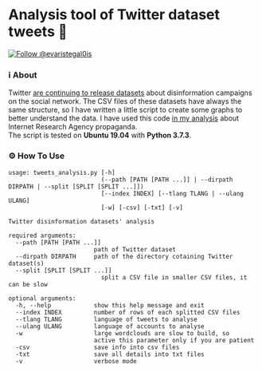 # Analysis tool of Twitter dataset tweets 🦆

<a href="https://twitter.com/intent/follow?screen_name=evaristegal0is"><img src="https://img.shields.io/twitter/follow/evaristegal0is?style=social" alt="Follow @evaristegal0is"></a>

### ℹ️ About

Twitter [are continuing to release datasets](https://blog.twitter.com/en_us/topics/company/2019/info-ops-disclosure-data-september-2019.html) about disinformation campaigns on the social network. The CSV files of these datasets have always the same structure, so I have written a little script to create some graphs to better understand the data. I have used this code [in my analysis](https://www.gubello.me/blog/about-iran-and-ira-twitter-datasets-for-fun-part-iii/) about Internet Research Agency propaganda.</br>
The script is tested on **Ubuntu 19.04** with **Python 3.7.3**.</br>

### ⚙️ How To Use

```
usage: tweets_analysis.py [-h]
                          (--path [PATH [PATH ...]] | --dirpath DIRPATH | --split [SPLIT [SPLIT ...]])
                          [--index INDEX] [--tlang TLANG | --ulang ULANG]
                          [-w] [-csv] [-txt] [-v]

Twitter disinformation datasets' analysis

required arguments:
  --path [PATH [PATH ...]]
                        path of Twitter dataset
  --dirpath DIRPATH     path of the directory cotaining Twitter dataset(s)
  --split [SPLIT [SPLIT ...]]
                          split a CSV file in smaller CSV files, it can be slow

optional arguments:
  -h, --help            show this help message and exit
  --index INDEX         number of rows of each splitted CSV files
  --tlang TLANG         language of tweets to analyse
  --ulang ULANG         language of accounts to analyse
  -w                    large wordclouds are slow to build, so 
                        active this parameter only if you are patient
  -csv                  save info into csv files
  -txt                  save all details into txt files
  -v                    verbose mode
